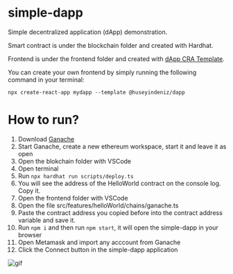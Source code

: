 # simple-dapp

Simple decentralized application (dApp) demonstration. 

Smart contract is under the blockchain folder and created with Hardhat.

Frontend is under the frontend folder and created with [dApp CRA Template](https://github.com/huseyindeniz/cra-template-dapp). 

You can create your own frontend by simply running the following command in your terminal:

```npx create-react-app mydapp --template @huseyindeniz/dapp```

# How to run?

1. Download [Ganache](https://trufflesuite.com/ganache/)
2. Start Ganache, create a new ethereum workspace, start it and leave it as open 
3. Open the blokchain folder with VSCode
4. Open terminal
5. Run ```npx hardhat run scripts/deploy.ts```
6. You will see the address of the HelloWorld contract on the console log. Copy it.
7. Open the frontend folder with VSCode
8. Open the file src/features/helloWorld/chains/ganache.ts
9. Paste the contract address you copied before into the contract address variable and save it.
10. Run ```npm i``` and then run ```npm start```, it will open the simple-dapp in your browser
11. Open Metamask and import any acccount from Ganache
12. Click the Connect button in the simple-dapp application


![gif](https://github.com/huseyindeniz/simple-dapp/raw/main/docs/Animation4.gif)
